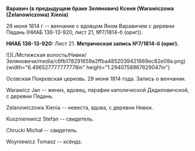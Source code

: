 **Варавич (в предыдущем браке Зелянович) Ксеня (Warawiczowa
(Żelanowiczowa) Xienia)**

29 июня 1814 г -- венчание с вдовцом Яном Варавичем с деревни Пядань
(НИАБ 136-13-920, лист 21, №7/1814-б (ориг)).

**НИАБ 136-13-920:** Лист 21. **Метрическая запись №7/1814-б (ориг).**

![](./Мстижская волость/Нивки/Зеляновичи/media/c6fb178291659a2ffba4852039421869ec82e09a.png){width="6.496527777777778in"
height="1.2940758967629047in"}

Осовская Покровская церковь. 29 июня 1814 года. Запись о венчании.

Warawicz Jan -- жених, вдовец, парафии католической Дедиловичской, с
деревни Пядань.

Zelanowiczowa Xienia -- невеста, вдова, с деревни Нивки.

Kusznierewicz Stefan -- свидетель.

Chrucki Michał -- свидетель.

Woyniewicz Tomasz -- ксёндз.
